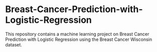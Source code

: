 # Breast-Cancer-Prediction-with-Logistic-Regression
This repository contains a machine learning project on Breast Cancer Prediction with Logistic Regression using the Breast Cancer Wisconsin dataset.
